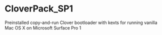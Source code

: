 CloverPack_SP1
==============

Preinstalled copy-and-run Clover bootloader with kexts for running vanilla Mac OS X on Microsoft Surface Pro 1
